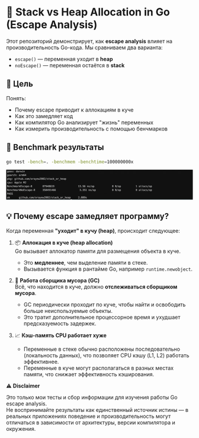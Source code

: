 # 🧠 Stack vs Heap Allocation in Go (Escape Analysis)

Этот репозиторий демонстрирует, как **escape analysis** влияет на производительность Go-кода. Мы сравниваем два варианта:

- `escape()` — переменная уходит в **heap**
- `noEscape()` — переменная остаётся в **stack**

## 🔬 Цель

Понять:
- Почему escape приводит к аллокациям в куче
- Как это замедляет код
- Как компилятор Go анализирует "жизнь" переменных
- Как измерить производительность с помощью бенчмарков

## 🧪 Benchmark результаты

```bash
go test -bench=. -benchmem -benchtime=100000000x
```

![alt text](https://github.com/orayew2002/stack_or_heap/blob/main/assets/result.png)


## 💡 Почему escape замедляет программу?
Когда переменная **"уходит" в кучу (heap)**, происходит следующее:

1. 📦 **Аллокация в куче (heap allocation)**  
   Go вызывает аллокатор памяти для размещения объекта в куче.  
   - Это **медленнее**, чем выделение памяти в стеке.  
   - Вызывается функция в рантайме Go, например `runtime.newobject`.

2. 🧹 **Работа сборщика мусора (GC)**  
   Всё, что находится в куче, должно **отслеживаться сборщиком мусора**.  
   - GC периодически проходит по куче, чтобы найти и освободить больше неиспользуемые объекты.  
   - Это тратит дополнительное процессорное время и ухудшает предсказуемость задержек.

3. 📈 **Кэш-память CPU работает хуже**  
   - Переменные в стеке обычно расположены последовательно (локальность данных), что позволяет CPU кэшу (L1, L2) работать эффективнее.
   - Переменные в куче могут располагаться в разных местах памяти, что снижает эффективность кэширования.

⚠️ **Disclaimer**

Это только мои тесты и сбор информации для изучения работы Go escape analysis.  
Не воспринимайте результаты как единственный источник истины — в реальных приложениях поведение и производительность могут отличаться в зависимости от архитектуры, версии компилятора и окружения.
